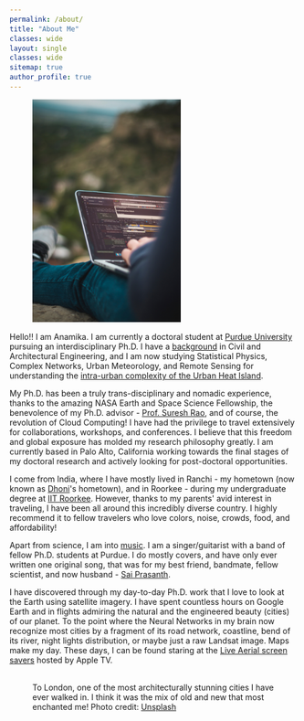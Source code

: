 ```yaml
---
permalink: /about/
title: "About Me"
classes: wide
layout: single
classes: wide
sitemap: true
author_profile: true
---
```



<figure style="width: 260px" class="align-right">
  <img src="/assets/images/laptop.jpg" alt="">
</figure>

Hello!! I am Anamika. I am currently a doctoral student at [Purdue University](https://www.purdue.edu) pursuing an interdisciplinary Ph.D. I have a [background](/assets/files/CV.pdf) in Civil and Architectural Engineering, and I am now studying Statistical Physics, Complex Networks, Urban Meteorology, and Remote Sensing for understanding the [intra-urban complexity of the Urban Heat Island](/research/).

My Ph.D. has been a truly trans-disciplinary and nomadic experience, thanks to the amazing NASA Earth and Space Science Fellowship, the benevolence of my Ph.D. advisor - [Prof. Suresh Rao](https://engineering.purdue.edu/CE/People/view_person?resource_id=2131), and of course, the revolution of Cloud Computing! I have had the privilege to travel extensively for collaborations, workshops, and conferences. I believe that this freedom and global exposure has molded my research philosophy greatly. I am currently based in Palo Alto, California working towards the final stages of my doctoral research and actively looking for post-doctoral opportunities.

I come from India, where I have mostly lived in Ranchi - my hometown (now known as [Dhoni](https://en.wikipedia.org/wiki/MS_Dhoni)'s hometown), and in Roorkee - during my undergraduate degree at [IIT Roorkee](https://www.iitr.ac.in/). However, thanks to my parents' avid interest in traveling, I have been all around this incredibly diverse country. I highly recommend it to fellow travelers who love colors, noise, crowds, food, and affordability!

Apart from science, I am into [music](/music/). I am a singer/guitarist with a band of fellow Ph.D. students at Purdue. I do mostly covers, and have only ever written one original song, that was for my best friend, bandmate, fellow scientist, and now husband - [Sai Prasanth](https://sites.google.com/view/saiprasanth).

I have discovered through my day-to-day Ph.D. work that I love to look at the Earth using satellite imagery. I have spent countless hours on Google Earth and in flights admiring the natural and the engineered beauty (cities) of our planet. To the point where the Neural Networks in my brain now recognize most cities by a fragment of its road network, coastline, bend of its river, night lights distribution, or maybe just a raw Landsat image. Maps make my day. These days, I can be found staring at the [Live Aerial screen savers](https://support.apple.com/en-us/HT208992) hosted by Apple TV.


<figure class="align-center">
  <img src="/assets/city-pics/London.jpg" alt="">
  <figcaption>To London, one of the most architecturally stunning cities I have ever walked in. I think it was the mix of old and new that most enchanted me! Photo credit: <a href="https://unsplash.com">Unsplash</a></figcaption>
</figure>
